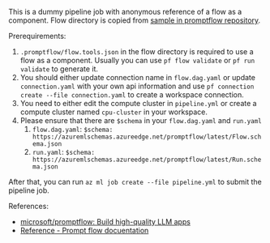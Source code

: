 This is a dummy pipeline job with anonymous reference of a flow as a component. Flow directory is copied from [sample in promptflow repository](https://github.com/microsoft/promptflow/tree/main/examples/flows/standard/web-classification).

Prerequirements:
1. `.promptflow/flow.tools.json` in the flow directory is required to use a flow as a component. Usually you can use `pf flow validate` or `pf run validate` to generate it.
2. You should either update connection name in `flow.dag.yaml` or update `connection.yaml` with your own api information and use `pf connection create --file connection.yaml` to create a workspace connection.
3. You need to either edit the compute cluster in `pipeline.yml` or create a compute cluster named `cpu-cluster` in your workspace.
4. Please ensure that there are `$schema` in your `flow.dag.yaml` and `run.yaml`
    1. `flow.dag.yaml`: `$schema: https://azuremlschemas.azureedge.net/promptflow/latest/Flow.schema.json`
    2. `run.yaml`: `$schema: https://azuremlschemas.azureedge.net/promptflow/latest/Run.schema.json`

After that, you can run `az ml job create --file pipeline.yml` to submit the pipeline job.

References:
- [microsoft/promptflow: Build high-quality LLM apps](https://github.com/microsoft/promptflow)
- [Reference - Prompt flow docuentation](https://microsoft.github.io/promptflow/reference/index.html)
